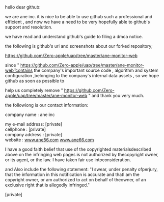 hello dear github:

we are ane inc. it is nice to be able to use github such a professional and efficient , and now we have a need to be very
hopefully able to github's support and resolution.

we have read and understand github's guide to filing a dmca notice.

the following is github's url and screenshots about our forked repository;

https://github.com/Zero-apple/uap/tree/master/ane-monitor-web

since "
https://github.com/Zero-apple/uap/tree/master/ane-monitor-web‘’contains the company's important source code , algorithm and system configuration ,belonging to the company's internal data assets , so we hope github as soon as possible to

help us completely remove "
https://github.com/Zero-apple/uap/tree/master/ane-monitor-web
" and thank you very much.

the followiong is our contact information:

company name : ane inc

my e-mail address: [private]  
cellphone : [private]  
company address : [private]  
website : www.ane56.com www.ane66.com  

I have a good faith belief that use of the copyrighted materialsdescribed above on the infringing web pages is not authorized by thecopyright owner, or its agent, or the law. I have taken fair use intoconsideration.

and Also include the following statement: "I swear, under penalty ofperjury, that the information in this notification is accurate and thatI am the copyright owner, or am authorized to act on behalf of theowner, of an exclusive right that is allegedly infringed."

[private]
